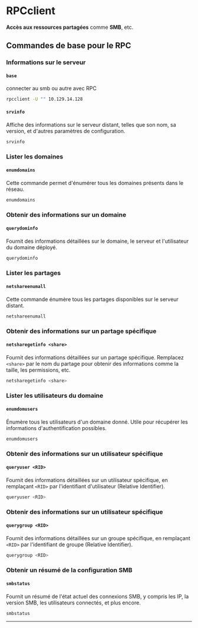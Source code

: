 
# RPCclient

**Accès aux ressources partagées** comme **SMB**, etc.

## Commandes de base pour le RPC

### **Informations sur le serveur**

#### `base`
connecter au smb ou autre avec RPC

```bash
rpcclient -U "" 10.129.14.128
```

#### `srvinfo`
Affiche des informations sur le serveur distant, telles que son nom, sa version, et d'autres paramètres de configuration.

```bash
srvinfo
```

### **Lister les domaines**

#### `enumdomains`
Cette commande permet d'énumérer tous les domaines présents dans le réseau.

```bash
enumdomains
```

### **Obtenir des informations sur un domaine**

#### `querydominfo`
Fournit des informations détaillées sur le domaine, le serveur et l'utilisateur du domaine déployé.

```bash
querydominfo
```

### **Lister les partages**

#### `netshareenumall`
Cette commande énumère tous les partages disponibles sur le serveur distant.

```bash
netshareenumall
```

### **Obtenir des informations sur un partage spécifique**

#### `netsharegetinfo <share>`
Fournit des informations détaillées sur un partage spécifique. Remplacez `<share>` par le nom du partage pour obtenir des informations comme la taille, les permissions, etc.

```bash
netsharegetinfo <share>
```

### **Lister les utilisateurs du domaine**

#### `enumdomusers`
Énumère tous les utilisateurs d'un domaine donné. Utile pour récupérer les informations d'authentification possibles.

```bash
enumdomusers
```

### **Obtenir des informations sur un utilisateur spécifique**

#### `queryuser <RID>`
Fournit des informations détaillées sur un utilisateur spécifique, en remplaçant `<RID>` par l'identifiant d'utilisateur (Relative Identifier).

```bash
queryuser <RID>
```

### **Obtenir des informations sur un utilisateur spécifique**

#### `querygroup <RID>`
Fournit des informations détaillées sur un groupe spécifique, en remplaçant `<RID>` par l'identifiant de groupe (Relative Identifier).

```bash
querygroup <RID>
```

### **Obtenir un résumé de la configuration SMB**

#### `smbstatus`
Fournit un résumé de l'état actuel des connexions SMB, y compris les IP, la version SMB, les utilisateurs connectés, et plus encore.

```bash
smbstatus
```
---

